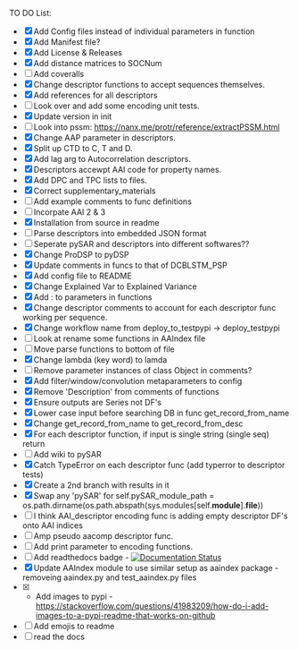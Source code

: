 TO DO List:

- [X] Add Config files instead of individual parameters in function
- [X] Add Manifest file?
- [X] Add License & Releases
- [X] Add distance matrices to SOCNum
- [ ] Add coveralls
- [X] Change descriptor functions to accept sequences themselves.
- [X] Add references for all descriptors
- [ ] Look over and add some encoding unit tests.
- [X] Update version in init
- [ ] Look into pssm: https://nanx.me/protr/reference/extractPSSM.html
- [X] Change AAP parameter in descriptors.
- [X] Split up CTD to C, T and D.
- [X] Add lag arg to Autocorrelation descriptors.
- [X] Descriptors accewpt AAI code for property names.
- [X] Add DPC and TPC lists to files.
- [X] Correct supplementary_materials
- [ ] Add example comments to func definitions
- [ ] Incorpate AAI 2 & 3
- [X] Installation from source in readme
- [ ] Parse descriptors into embedded JSON format
- [ ] Seperate pySAR and descriptors into different softwares??
- [X] Change ProDSP to pyDSP
- [X] Update comments in funcs to that of DCBLSTM_PSP
- [X] Add config file to README
- [X] Change Explained Var to Explained Variance
- [X] Add : to parameters in functions 
- [X] Change descriptor comments to account for each descriptor func working per sequence. 
- [X] Change workflow name from deploy_to_testpypi -> deploy_testpypi
- [ ] Look at rename some functions in AAIndex file
- [ ] Move parse functions to bottom of file
- [X] Change lambda (key word) to lamda
- [ ] Remove parameter instances of class Object in comments?
- [X] Add filter/window/convolution metaparameters to config
- [X] Remove 'Description' from comments of functions
- [X] Ensure outputs are Series not DF's
- [X] Lower case input before searching DB in func get_record_from_name
- [X] Change get_record_from_name to get_record_from_desc
- [X] For each descriptor function, if input is single string (single seq) return 
- [ ] Add wiki to pySAR
- [X] Catch TypeError on each descriptor func (add typerror to descriptor tests)
- [X] Create a 2nd branch with results in it
- [X] Swap any 'pySAR' for self.pySAR_module_path = os.path.dirname(os.path.abspath(sys.modules[self.__module__].__file__))
- [ ] I think AAI_descriptor encoding func is adding empty descriptor DF's onto AAI indices
- [ ] Amp pseudo aacomp descriptor func.  
- [ ] Add print parameter to encoding functions.
- [ ] Add readthedocs badge - [![Documentation Status](https://readthedocs.org/projects/ansicolortags/badge/?version=latest)](http://ansicolortags.readthedocs.io/?badge=latest)
- [X] Update AAIndex module to use similar setup as aaindex package - removeing aaindex.py and test_aaindex.py files
- [X] - Add images to pypi - https://stackoverflow.com/questions/41983209/how-do-i-add-images-to-a-pypi-readme-that-works-on-github
- [ ] Add emojis to readme
- [ ] read the docs
